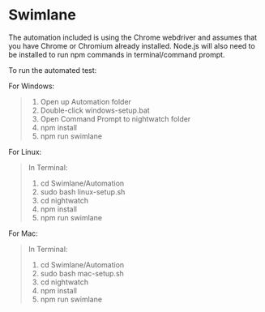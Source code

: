 # Swimlane

The automation included is using the Chrome webdriver and assumes that you have Chrome or Chromium already installed. Node.js will also need to be installed to run npm commands in terminal/command prompt.


To run the automated test:


For Windows:
>	1. Open up Automation folder
>	2. Double-click windows-setup.bat
>	3. Open Command Prompt to nightwatch folder
>	4. npm install
>	5. npm run swimlane


For Linux:
>	In Terminal:
>	1. cd Swimlane/Automation
>	2. sudo bash linux-setup.sh
>	3. cd nightwatch
>	4. npm install
>	5. npm run swimlane


For Mac:
>	In Terminal:
>	1. cd Swimlane/Automation
>	2. sudo bash mac-setup.sh
>	3. cd nightwatch
>	4. npm install
>	5. npm run swimlane

